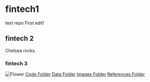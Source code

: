 # fintech1
test repo
First edit!
## fintech 2
Chelsea rocks. 
### fintech 3
![Flower](https://imageio.forbes.com/specials-images/imageserve/61d52d4e3a76ed81ac034ea8/The-10-Tech-Trends-That-Will-Transform-Our-World/960x0.jpg?format=jpg&width=960)
[Code Folder](https://github.com/crshelton123/fintech1/tree/main/code) 
[Data Folder](https://github.com/crshelton123/fintech1/tree/main/data)
[Images Folder](https://github.com/crshelton123/fintech1/tree/main/images)
[References Folder](https://github.com/crshelton123/fintech1/tree/main/references)
